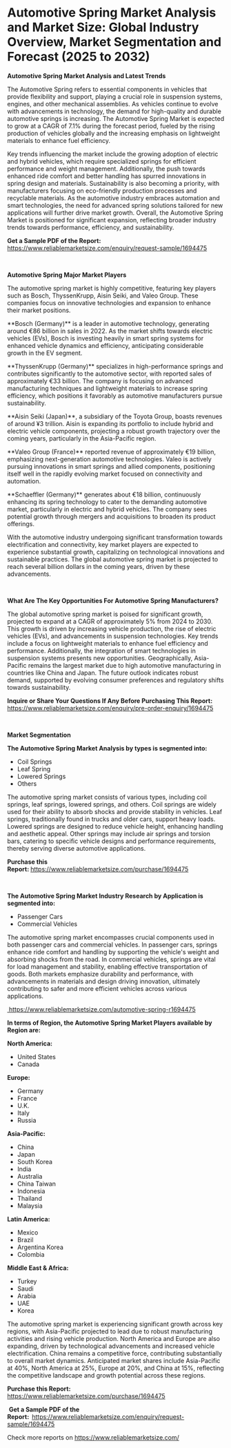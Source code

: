 <p><h1>Automotive Spring Market Analysis and Market Size: Global Industry Overview, Market Segmentation and Forecast (2025 to 2032)</h1></p><p><strong>Automotive Spring Market Analysis and Latest Trends</strong></p>
<p><p>The Automotive Spring refers to essential components in vehicles that provide flexibility and support, playing a crucial role in suspension systems, engines, and other mechanical assemblies. As vehicles continue to evolve with advancements in technology, the demand for high-quality and durable automotive springs is increasing. The Automotive Spring Market is expected to grow at a CAGR of 7.1% during the forecast period, fueled by the rising production of vehicles globally and the increasing emphasis on lightweight materials to enhance fuel efficiency.</p><p>Key trends influencing the market include the growing adoption of electric and hybrid vehicles, which require specialized springs for efficient performance and weight management. Additionally, the push towards enhanced ride comfort and better handling has spurred innovations in spring design and materials. Sustainability is also becoming a priority, with manufacturers focusing on eco-friendly production processes and recyclable materials. As the automotive industry embraces automation and smart technologies, the need for advanced spring solutions tailored for new applications will further drive market growth. Overall, the Automotive Spring Market is positioned for significant expansion, reflecting broader industry trends towards performance, efficiency, and sustainability.</p></p>
<p><strong>Get a Sample PDF of the Report:&nbsp;</strong> <a href="https://www.reliablemarketsize.com/enquiry/request-sample/1694475?utm_campaign=2528&utm_medium=2&utm_source=Github&utm_content=ia&utm_term=24032025&utm_id=automotive-spring">https://www.reliablemarketsize.com/enquiry/request-sample/1694475</a></p>
<p>&nbsp;</p>
<p><strong>Automotive Spring Major Market Players</strong></p>
<p><p>The automotive spring market is highly competitive, featuring key players such as Bosch, ThyssenKrupp, Aisin Seiki, and Valeo Group. These companies focus on innovative technologies and expansion to enhance their market positions.</p><p>**Bosch (Germany)** is a leader in automotive technology, generating around €86 billion in sales in 2022. As the market shifts towards electric vehicles (EVs), Bosch is investing heavily in smart spring systems for enhanced vehicle dynamics and efficiency, anticipating considerable growth in the EV segment.</p><p>**ThyssenKrupp (Germany)** specializes in high-performance springs and contributes significantly to the automotive sector, with reported sales of approximately €33 billion. The company is focusing on advanced manufacturing techniques and lightweight materials to increase spring efficiency, which positions it favorably as automotive manufacturers pursue sustainability.</p><p>**Aisin Seiki (Japan)**, a subsidiary of the Toyota Group, boasts revenues of around ¥3 trillion. Aisin is expanding its portfolio to include hybrid and electric vehicle components, projecting a robust growth trajectory over the coming years, particularly in the Asia-Pacific region.</p><p>**Valeo Group (France)** reported revenue of approximately €19 billion, emphasizing next-generation automotive technologies. Valeo is actively pursuing innovations in smart springs and allied components, positioning itself well in the rapidly evolving market focused on connectivity and automation.</p><p>**Schaeffler (Germany)** generates about €18 billion, continuously enhancing its spring technology to cater to the demanding automotive market, particularly in electric and hybrid vehicles. The company sees potential growth through mergers and acquisitions to broaden its product offerings.</p><p>With the automotive industry undergoing significant transformation towards electrification and connectivity, key market players are expected to experience substantial growth, capitalizing on technological innovations and sustainable practices. The global automotive spring market is projected to reach several billion dollars in the coming years, driven by these advancements.</p></p>
<p>&nbsp;</p>
<p><strong>What Are The Key Opportunities For Automotive Spring Manufacturers?</strong></p>
<p><p>The global automotive spring market is poised for significant growth, projected to expand at a CAGR of approximately 5% from 2024 to 2030. This growth is driven by increasing vehicle production, the rise of electric vehicles (EVs), and advancements in suspension technologies. Key trends include a focus on lightweight materials to enhance fuel efficiency and performance. Additionally, the integration of smart technologies in suspension systems presents new opportunities. Geographically, Asia-Pacific remains the largest market due to high automotive manufacturing in countries like China and Japan. The future outlook indicates robust demand, supported by evolving consumer preferences and regulatory shifts towards sustainability.</p></p>
<p><strong>Inquire or Share Your Questions If Any Before Purchasing This Report:</strong> <a href="https://www.reliablemarketsize.com/enquiry/pre-order-enquiry/1694475?utm_campaign=2528&utm_medium=2&utm_source=Github&utm_content=ia&utm_term=24032025&utm_id=automotive-spring">https://www.reliablemarketsize.com/enquiry/pre-order-enquiry/1694475</a></p>
<p>&nbsp;</p>
<p><strong>Market Segmentation</strong></p>
<p><strong>The Automotive Spring Market Analysis by types is segmented into:</strong></p>
<p><ul><li>Coil Springs</li><li>Leaf Spring</li><li>Lowered Springs</li><li>Others</li></ul></p>
<p><p>The automotive spring market consists of various types, including coil springs, leaf springs, lowered springs, and others. Coil springs are widely used for their ability to absorb shocks and provide stability in vehicles. Leaf springs, traditionally found in trucks and older cars, support heavy loads. Lowered springs are designed to reduce vehicle height, enhancing handling and aesthetic appeal. Other springs may include air springs and torsion bars, catering to specific vehicle designs and performance requirements, thereby serving diverse automotive applications.</p></p>
<p><strong>Purchase this Report:&nbsp;</strong><a href="https://www.reliablemarketsize.com/purchase/1694475?utm_campaign=2528&utm_medium=2&utm_source=Github&utm_content=ia&utm_term=24032025&utm_id=automotive-spring">https://www.reliablemarketsize.com/purchase/1694475</a></p>
<p>&nbsp;</p>
<p><strong>The Automotive Spring Market Industry Research by Application is segmented into:</strong></p>
<p><ul><li>Passenger Cars</li><li>Commercial Vehicles</li></ul></p>
<p><p>The automotive spring market encompasses crucial components used in both passenger cars and commercial vehicles. In passenger cars, springs enhance ride comfort and handling by supporting the vehicle's weight and absorbing shocks from the road. In commercial vehicles, springs are vital for load management and stability, enabling effective transportation of goods. Both markets emphasize durability and performance, with advancements in materials and design driving innovation, ultimately contributing to safer and more efficient vehicles across various applications.</p></p>
<p><a href="https://www.reliablemarketsize.com/automotive-spring-r1694475?utm_campaign=2528&utm_medium=2&utm_source=Github&utm_content=ia&utm_term=24032025&utm_id=automotive-spring">&nbsp;https://www.reliablemarketsize.com/automotive-spring-r1694475</a></p>
<p><strong>In terms of Region, the Automotive Spring Market Players available by Region are:</strong></p>
<p>
    <p> <strong> North America: </strong>
        <ul>
            <li>United States</li>
            <li>Canada</li>
        </ul>
        </p> 
    <p> <strong> Europe: </strong>
        <ul>
            <li>Germany</li>
            <li>France</li>
            <li>U.K.</li>
            <li>Italy</li>
            <li>Russia</li>
        </ul>
        </p> 
    <p> <strong> Asia-Pacific: </strong>
        <ul>
            <li>China</li>
            <li>Japan</li>
            <li>South Korea</li>
            <li>India</li>
            <li>Australia</li>
            <li>China Taiwan</li>
            <li>Indonesia</li>
            <li>Thailand</li>
            <li>Malaysia</li>
        </ul>
        </p> 
    <p> <strong> Latin America: </strong>
        <ul>
            <li>Mexico</li>
            <li>Brazil</li>
            <li>Argentina Korea</li>
            <li>Colombia</li>
        </ul>
        </p> 
    <p> <strong> Middle East & Africa: </strong>
        <ul>
            <li>Turkey</li>
            <li>Saudi</li>
            <li>Arabia</li>
            <li>UAE</li>
            <li>Korea</li>
        </ul>
    </p>
    </p>
<p><p>The automotive spring market is experiencing significant growth across key regions, with Asia-Pacific projected to lead due to robust manufacturing activities and rising vehicle production. North America and Europe are also expanding, driven by technological advancements and increased vehicle electrification. China remains a competitive force, contributing substantially to overall market dynamics. Anticipated market shares include Asia-Pacific at 40%, North America at 25%, Europe at 20%, and China at 15%, reflecting the competitive landscape and growth potential across these regions.</p></p>
<p><strong>Purchase this Report: </strong><a href="https://www.reliablemarketsize.com/purchase/1694475?utm_campaign=2528&utm_medium=2&utm_source=Github&utm_content=ia&utm_term=24032025&utm_id=automotive-spring">https://www.reliablemarketsize.com/purchase/1694475</a></p>
<p>&nbsp;<strong>Get a Sample PDF of the Report:&nbsp;&nbsp;</strong><a href="https://www.reliablemarketsize.com/enquiry/request-sample/1694475?utm_campaign=2528&utm_medium=2&utm_source=Github&utm_content=ia&utm_term=24032025&utm_id=automotive-spring">https://www.reliablemarketsize.com/enquiry/request-sample/1694475</a></p>
<p><strong></strong></p>
<p>Check more reports on <a href="https://www.reliablemarketsize.com/?utm_campaign=2528&utm_medium=2&utm_source=Github&utm_content=ia&utm_term=24032025&utm_id=automotive-spring">https://www.reliablemarketsize.com/</a></p>